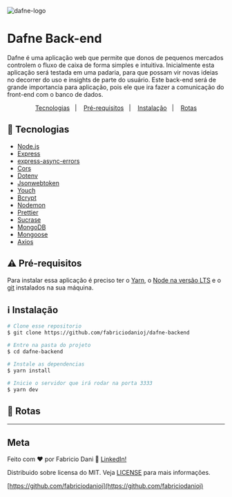 ![dafne-logo](https://user-images.githubusercontent.com/47486908/73130952-16be8e80-3fe1-11ea-992e-037efbe70422.png)

# Dafne Back-end

Dafne é uma aplicação web que permite que donos de pequenos mercados controlem o fluxo de caixa de forma simples e intuitiva. Inicialmente esta aplicação será testada em uma padaria, para que possam vir novas ideias no decorrer do uso e insights de parte do usuário. Este back-end será de grande importancia para aplicação, pois ele que ira fazer a comunicação do front-end com o banco de dados.

<p align="center">
  <a href="#rocket-tecnologias">Tecnologias</a>&nbsp;&nbsp;&nbsp;|&nbsp;&nbsp;&nbsp;
  <a href="#warning-Pré-requisitos">Pré-requisitos</a>&nbsp;&nbsp;&nbsp;|&nbsp;&nbsp;&nbsp;
  <a href="#information_source-instalação">Instalação</a>&nbsp;&nbsp;&nbsp;|&nbsp;&nbsp;&nbsp;
  <a href="#memo-rotas">Rotas</a>
</p>

## :rocket: Tecnologias
-  [Node.js](https://nodejs.org)
-  [Express](https://expressjs.com/)
-  [express-async-errors](https://github.com/davidbanham/express-async-errors)
-  [Cors](https://github.com/expressjs/cors)
-  [Dotenv](https://github.com/motdotla/dotenv/)
-  [Jsonwebtoken](https://github.com/auth0/node-jsonwebtoken)
-  [Youch](https://github.com/poppinss/youch)
-  [Bcrypt](https://github.com/kelektiv/node.bcrypt.js)
-  [Nodemon](https://nodemon.io/)
-  [Prettier](https://prettier.io/)
-  [Sucrase](https://github.com/alangpierce/sucrase)
-  [MongoDB](https://mongodb.com)
-  [Mongoose](https://mongoosejs.com/)
-  [Axios](https://github.com/axios/axios)


## :warning: Pré-requisitos
Para instalar essa aplicação é preciso ter o [Yarn](https://yarnpkg.com), o [Node na versão LTS](https://nodejs.org/en/) e o [git](https://git-scm.com) instalados na sua máquina.

## :information_source: Instalação
```bash
# Clone esse repositorio
$ git clone https://github.com/fabriciodanioj/dafne-backend

# Entre na pasta do projeto
$ cd dafne-backend

# Instale as dependencias
$ yarn install

# Inicie o servidor que irá rodar na porta 3333
$ yarn dev
```

## :memo: Rotas

---
## Meta
Feito com ♥ por Fabricio Dani :wave: [LinkedIn!](https://www.linkedin.com/in/fabricio-dani-373469176/)

Distribuido sobre licensa do MIT. Veja [LICENSE](https://github.com/fabriciodanioj/dafne-backend/blob/master/LICENSE) para mais informações.

[https://github.com/fabriciodanioj](https://github.com/fabriciodanioj)
